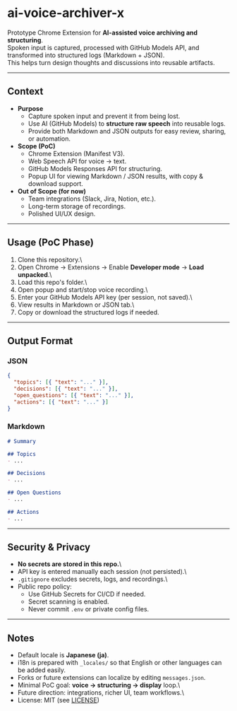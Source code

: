 # ai-voice-archiver-x

Prototype Chrome Extension for **AI-assisted voice archiving and
structuring**.\
Spoken input is captured, processed with GitHub Models API, and
transformed into structured logs (Markdown + JSON).\
This helps turn design thoughts and discussions into reusable artifacts.

------------------------------------------------------------------------

## Context

-   **Purpose**
    -   Capture spoken input and prevent it from being lost.
    -   Use AI (GitHub Models) to **structure raw speech** into reusable
        logs.
    -   Provide both Markdown and JSON outputs for easy review, sharing,
        or automation.
-   **Scope (PoC)**
    -   Chrome Extension (Manifest V3).
    -   Web Speech API for voice → text.
    -   GitHub Models Responses API for structuring.
    -   Popup UI for viewing Markdown / JSON results, with copy &
        download support.
-   **Out of Scope (for now)**
    -   Team integrations (Slack, Jira, Notion, etc.).
    -   Long-term storage of recordings.
    -   Polished UI/UX design.

------------------------------------------------------------------------

## Usage (PoC Phase)

1.  Clone this repository.\
2.  Open Chrome → Extensions → Enable **Developer mode** → **Load
    unpacked**.\
3.  Load this repo's folder.\
4.  Open popup and start/stop voice recording.\
5.  Enter your GitHub Models API key (per session, not saved).\
6.  View results in Markdown or JSON tab.\
7.  Copy or download the structured logs if needed.

------------------------------------------------------------------------

## Output Format

### JSON

``` json
{
  "topics": [{ "text": "..." }],
  "decisions": [{ "text": "..." }],
  "open_questions": [{ "text": "..." }],
  "actions": [{ "text": "..." }]
}
```

### Markdown

``` markdown
# Summary

## Topics
- ...

## Decisions
- ...

## Open Questions
- ...

## Actions
- ...
```

------------------------------------------------------------------------

## Security & Privacy

-   **No secrets are stored in this repo.**\
-   API key is entered manually each session (not persisted).\
-   `.gitignore` excludes secrets, logs, and recordings.\
-   Public repo policy:
    -   Use GitHub Secrets for CI/CD if needed.
    -   Secret scanning is enabled.
    -   Never commit `.env` or private config files.

------------------------------------------------------------------------

## Notes

-   Default locale is **Japanese (ja)**.  
-   i18n is prepared with `_locales/` so that English or other languages can be added easily.  
-   Forks or future extensions can localize by editing `messages.json`.  
-   Minimal PoC goal: **voice → structuring → display** loop.\
-   Future direction: integrations, richer UI, team workflows.\
-   License: MIT (see [LICENSE](./LICENSE))
